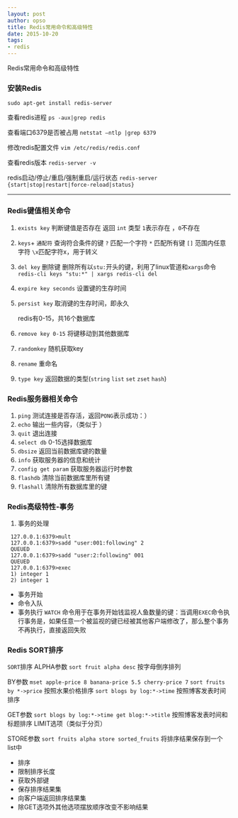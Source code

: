 ```yaml
---
layout: post
author: opso
title: Redis常用命令和高级特性
date: 2015-10-20
tags:
- redis
---
```


Redis常用命令和高级特性

<!--more-->

### 安装Redis
`sudo apt-get install redis-server`

查看redis进程
`ps -aux|grep redis`

查看端口6379是否被占用
`netstat –ntlp |grep 6379`

修改redis配置文件
`vim /etc/redis/redis.conf `

查看redis版本
`redis-server -v`

redis启动/停止/重启/强制重启/运行状态
`redis-server {start|stop|restart|force-reload|status}`

----

### Redis键值相关命令

1.	 `exists key`  判断键值是否存在
	 返回 `int` 类型 `1`表示存在 ，`0`不存在

2.	 `keys`+ `通配符` 查询符合条件的键
	`?` 匹配一个字符
	`*` 匹配所有键
	`[]` 范围内任意字符
	`\x`匹配字符x，用于转义

3.	 `del key` 删除键
	删除所有以`stu:`开头的键，利用了linux管道和`xargs`命令
	`redis-cli keys "stu:*" | xargs redis-cli del`
4.	`expire key seconds` 设置键的生存时间
5.	`persist key` 取消键的生存时间，即永久	

	redis有0-15，共16个数据库
6.	`remove key 0-15` 将键移动到其他数据库
7.	`randomkey` 随机获取key
8. 	`rename` 重命名
9. 	`type key`
	 返回数据的类型(`string` `list` `set` `zset` `hash`)
	
### Redis服务器相关命令
1.	`ping` 测试连接是否存活，返回`PONG`表示成功：）
2.	`echo` 输出一些内容，（类似于 ）	
3.	`quit` 退出连接
4.	`select db` 0-15选择数据库
5.	`dbsize`  返回当前数据库键的数量
6.	`info` 获取服务器的信息和统计
7.	`config get param` 获取服务器运行时参数 
8.	`flashdb`  清除当前数据库里所有键
9.	`flashall` 清除所有数据库里的键

### Redis高级特性-事务
1.	事务的处理

```shell
 127.0.0.1:6379>mult
 127.0.0.1:6379>sadd "user:001:following" 2
 QUEUED
 127.0.0.1:6379>sadd "user:2:following" 001
 QUEUED
 127.0.0.1:6379>exec
 1) integer 1
 2) integer 1
```

- 事务开始
- 命令入队
- 事务执行
`WATCH` 命令用于在事务开始钱监视人鱼数量的键：当调用`EXEC`命令执行事务是，如果任意一个被监视的键已经被其他客户端修改了，那么整个事务不再执行，直接返回失败

### Redis SORT排序

`SORT`排序 
ALPHA参数
`sort fruit alpha desc`  按字母倒序排列

BY参数
`mset apple-price 8 banana-price 5.5 cherry-price 7`
`sort fruits by *->price` 按照水果价格排序
`sort blogs by log:*->time` 按照博客发表时间排序

GET参数
`sort blogs by log:*->time get blog:*->title` 按照博客发表时间和标题排序
LIMIT选项（类似于分页）

STORE参数
`sort fruits alpha store sorted_fruits`
将排序结果保存到一个list中

- 排序
- 限制排序长度
- 获取外部键
- 保存排序结果集
- 向客户端返回排序结果集
- 除GET选项外其他选项摆放顺序改变不影响结果

